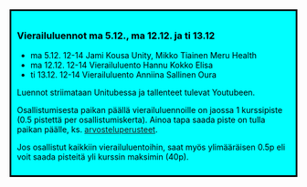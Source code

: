 <div style="color:black; border-style: solid; padding: 10px; margin-bottom: 15px; background-color: #00FFFF;">

<h3>Vierailuluennot ma 5.12., ma 12.12. ja ti 13.12</h3>

<ul>
  <li>ma 5.12. 12-14 Jami Kousa Unity, Mikko Tiainen Meru Health</li>
  <li>ma 12.12. 12-14 Vierailuluento Hannu Kokko Elisa</li>
  <li>ti 13.12. 12-14 Vierailuluento Anniina Sallinen Oura</li>
</ul>

Luennot striimataan Unitubessa ja tallenteet tulevat Youtubeen. 

<p>
Osallistumisesta paikan päällä vierailuluennoille on jaossa 1 kurssipiste (0.5 pistettä per osallistumiskerta). Ainoa tapa saada piste on tulla paikan päälle, ks.
<a href='https://ohjelmistotuotanto-hy.github.io/osa0/#kurssin-arvostelu'>arvosteluperusteet</a>. 
</p>
<p>
Jos osallistut kaikkiin vierailuluentoihin, saat myös ylimääräisen 0.5p eli voit saada pisteitä yli kurssin maksimin (40p).
</p>
</div>